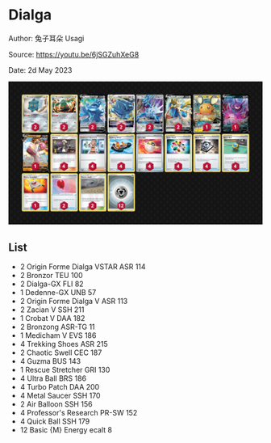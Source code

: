 # Dialga

Author: 兔子耳朵 Usagi

Source: <https://youtu.be/6jSGZuhXeG8>

Date: 2d May 2023

![decklist](../../images/SVI/Dialga/1-%20Dialga.png)

## List

* 2 Origin Forme Dialga VSTAR ASR 114
* 2 Bronzor TEU 100
* 2 Dialga-GX FLI 82
* 1 Dedenne-GX UNB 57
* 2 Origin Forme Dialga V ASR 113
* 2 Zacian V SSH 211
* 1 Crobat V DAA 182
* 2 Bronzong ASR-TG 11
* 1 Medicham V EVS 186
* 4 Trekking Shoes ASR 215
* 2 Chaotic Swell CEC 187
* 4 Guzma BUS 143
* 1 Rescue Stretcher GRI 130
* 4 Ultra Ball BRS 186
* 4 Turbo Patch DAA 200
* 4 Metal Saucer SSH 170
* 2 Air Balloon SSH 156
* 4 Professor's Research PR-SW 152
* 4 Quick Ball SSH 179
* 12 Basic {M} Energy ecalt 8
